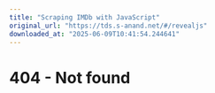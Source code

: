 ```yaml
---
title: "Scraping IMDb with JavaScript"
original_url: "https://tds.s-anand.net/#/revealjs"
downloaded_at: "2025-06-09T10:41:54.244641"
---
```


404 - Not found
===============